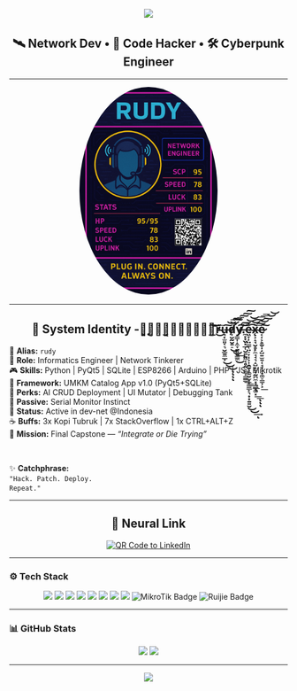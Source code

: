 <!-- 🔥 Banner Header -->
<p align="center">
  <img src="https://capsule-render.vercel.app/api?type=waving&color=0:6e40c9,100:2c96f7&height=200&section=header&text=Rudy&fontSize=40&fontColor=ffffff" />
</p>

<h2 align="center">🛰️ Network Dev • 🧠 Code Hacker • 🛠️ Cyberpunk Engineer</h2>

---

<!-- 🧠 Avatar -->
<p align="center">
  <img src="assets/avatar.png" width="250" style="border-radius:50%" alt="Avatar Rudy"/>
</p>

---

<!-- 🎴 Cyber Dev Card -->
<h2 align="center">🦾 System Identity -Ｇ̨͓͈̩͙̪̬̥͔̝̪̟̥̯̚̕͟͠͠͠͝͝r̴̴͜͞u̶̘͓̫͈͔͉̮̲̱̼̲̞͜͜͜͠͝͞͠ͅͅͅͅd̵̸̛͎̮̰̮͍̠͜͜͢͝͠͞͠͠͠y̶̸͇͎̝̼̞̱͍͍̳̼͜͠͠.̼͓̟̬͓̲̜̮͍̱͖͔̥̰̠̳͕͇̳͘͟͟͢͟͝͞͝͝ͅe̴͖̞͎̤̳̜̤̠̞̩͕͎̯̮͕͚̮̫̟͎̳̲̙͉͙͙̱͍̮͜͜͢͡͝͠͞͞͞ͅx̴̨͕̝̘̮̥̙̼̘̘͉̝̺͓̫̟̰̪̼͓̞̲̠͚͓͟͟͞͠͝͠͝͝ͅͅͅe̷͔͎͕̥̬̩̦̺͍̫͍̜̘͓͕̟͚̠͇͎͕͟͠</h2>

<p align="center">
  
🪪 <strong>Alias:</strong> <code>rudy</code><br>
💾 <strong>Role:</strong> Informatics Engineer | Network Tinkerer<br>
🎮 <strong>Skills:</strong> Python | PyQt5 | SQLite | ESP8266 | Arduino | PHP | JS | Mikrotik<br>
🧰 <strong>Framework:</strong> UMKM Catalog App v1.0 (PyQt5+SQLite)<br>
🔬 <strong>Perks:</strong> AI CRUD Deployment | UI Mutator | Debugging Tank<br>
🧠 <strong>Passive:</strong> Serial Monitor Instinct<br>
📡 <strong>Status:</strong> Active in dev-net @Indonesia<br>
☕ <strong>Buffs:</strong> 3x Kopi Tubruk | 7x StackOverflow | 1x CTRL+ALT+Z<br>
📅 <strong>Mission:</strong> Final Capstone — <em>“Integrate or Die Trying”</em><br>

<br>

✨ <strong>Catchphrase:</strong><br>
<code>"Hack. Patch. Deploy. Repeat."</code>

</p>

---

<!-- 💠 QR LinkedIn -->
<h2 align="center">🔗 Neural Link</h2>
<p align="center">
  <a href="https://www.linkedin.com/in/rudyyy">
    <img src="https://api.qrserver.com/v1/create-qr-code/?data=https://www.linkedin.com/in/rudyyy&size=150x150" alt="QR Code to LinkedIn" />
  </a>
</p>

---

<!-- ⚙️ Tech Stack -->
### ⚙️ Tech Stack

<p align="center">
  <img src="https://img.shields.io/badge/Python-3776AB?style=flat&logo=python&logoColor=white"/>
  <img src="https://img.shields.io/badge/PyQt5-41CD52?style=flat&logo=qt&logoColor=white"/>
  <img src="https://img.shields.io/badge/SQLite-07405E?style=flat&logo=sqlite&logoColor=white"/>
  <img src="https://img.shields.io/badge/Arduino-00979D?style=flat&logo=arduino&logoColor=white"/>
  <img src="https://img.shields.io/badge/ESP8266-2C3E50?style=flat"/>
  <img src="https://img.shields.io/badge/GitHub-black?style=flat&logo=github&logoColor=white"/>
  <img src="https://img.shields.io/badge/PHP-777BB4?style=flat&logo=php&logoColor=white"/>
  <img src="https://img.shields.io/badge/JavaScript-F7DF1E?style=flat&logo=javascript&logoColor=black"/>
  <img src="https://img.shields.io/badge/MikroTik-000000?style=flat&logo=raspberrypi&logoColor=white" alt="MikroTik Badge" />
  <img src="https://img.shields.io/badge/Ruijie-cc0000?style=flat&logo=redhat&logoColor=white" alt="Ruijie Badge" />


</p>

---

<!-- 📊 Stats -->
### 📊 GitHub Stats

<p align="center">
  <img src="https://github-readme-stats.vercel.app/api?username=rudy0317&show_icons=true&theme=tokyonight&cache_seconds=60" />
  <img src="https://github-readme-stats.vercel.app/api/top-langs/?username=rudy0317&layout=compact&theme=tokyonight" />
 

</p>

---

<!-- 🎯 Footer -->
<p align="center">
  <img src="https://capsule-render.vercel.app/api?type=waving&color=0:2c96f7,100:6e40c9&height=120&section=footer"/>
</p>
